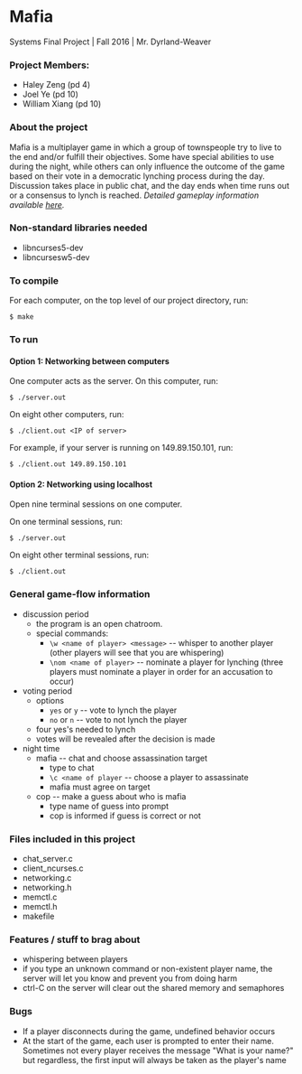 # Mafia 

Systems Final Project | Fall 2016 | Mr. Dyrland-Weaver

### Project Members: 
* Haley Zeng (pd 4)
* Joel Ye (pd 10)
* William Xiang (pd 10)

### About the project
Mafia is a multiplayer game in which a group of townspeople try to live to the end and/or fulfill their objectives. Some have special abilities to use during the night, while others can only influence the outcome of the game based on their vote in a democratic lynching process during the day. Discussion takes place in public chat, and the day ends when time runs out or a consensus to lynch is reached. *Detailed gameplay information available [here](http://www.menconi.com/games/mafia.html).*

### Non-standard libraries needed
* libncurses5-dev
* libncursesw5-dev

### To compile
For each computer, on the top level of our project directory, run:
```
$ make
```

### To run
#### Option 1: Networking between computers
One computer acts as the server. On this computer, run:
```
$ ./server.out
```
On eight other computers, run:
```
$ ./client.out <IP of server>
```
For example, if your server is running on 149.89.150.101, run:
```
$ ./client.out 149.89.150.101
```

#### Option 2: Networking using localhost
Open nine terminal sessions on one computer.

On one terminal sessions, run:
```
$ ./server.out
```
On eight other terminal sessions, run:
```
$ ./client.out
```


### General game-flow information
* discussion period
  * the program is an open chatroom. 
  * special commands:
    * `\w <name of player> <message>` -- whisper to another player (other players will see that you are whispering)
    * `\nom <name of player>` -- nominate a player for lynching (three players must nominate a player in order for an accusation to occur)
* voting period
  * options
    * `yes` or `y` -- vote to lynch the player
    * `no` or `n` -- vote to not lynch the player
  * four yes's needed to lynch
  * votes will be revealed after the decision is made
* night time
  * mafia -- chat and choose assassination target
    * type to chat
    * `\c <name of player` -- choose a player to assassinate
    * mafia must agree on target
  * cop -- make a guess about who is mafia
    * type name of guess into prompt
    * cop is informed if guess is correct or not

### Files included in this project
* chat_server.c
* client_ncurses.c
* networking.c
* networking.h
* memctl.c
* memctl.h
* makefile

### Features / stuff to brag about
* whispering between players
* if you type an unknown command or non-existent player name, the server will let you know and prevent you from doing harm
* ctrl-C on the server will clear out the shared memory and semaphores


### Bugs
* If a player disconnects during the game, undefined behavior occurs
* At the start of the game, each user is prompted to enter their name. Sometimes not every player receives the message "What is your name?" but regardless, the first input will always be taken as the player's name
